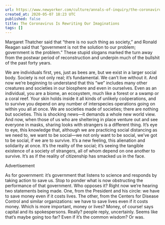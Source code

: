 ```yaml
---
url: https://www.newyorker.com/culture/annals-of-inquiry/the-coronavirus-and-our-future
created_at: 2020-05-07 18:23 UTC
published: false
title: The Coronavirus Is Rewriting Our Imaginations
tags: []
---
```


Margaret Thatcher said that “there is no such thing as society,” and Ronald Reagan said that “government is not the solution to our problem; government is the problem.” These stupid slogans marked the turn away from the postwar period of reconstruction and underpin much of the bullshit of the past forty years.

We are individuals first, yes, just as bees are, but we exist in a larger social body. Society is not only real; it’s fundamental. We can’t live without it. And now we’re beginning to understand that this “we” includes many other creatures and societies in our biosphere and even in ourselves. Even as an individual, you are a biome, an ecosystem, much like a forest or a swamp or a coral reef. Your skin holds inside it all kinds of unlikely coöperations, and to survive you depend on any number of interspecies operations going on within you all at once. We are societies made of societies; there are nothing but societies. This is shocking news—it demands a whole new world view. And now, when those of us who are sheltering in place venture out and see everyone in masks, sharing looks with strangers is a different thing. It’s eye to eye, this knowledge that, although we are practicing social distancing as we need to, we want to be social—we not only want to be social, we’ve got to be social, if we are to survive. It’s a new feeling, this alienation and solidarity at once. It’s the reality of the social; it’s seeing the tangible existence of a society of strangers, all of whom depend on one another to survive. It’s as if the reality of citizenship has smacked us in the face.

Advertisement

As for government: it’s government that listens to science and responds by taking action to save us. Stop to ponder what is now obstructing the performance of that government. Who opposes it? Right now we’re hearing two statements being made. One, from the President and his circle: we have to save money even if it costs lives. The other, from the Centers for Disease Control and similar organizations: we have to save lives even if it costs money. Which is more important, money or lives? Money, of course! says capital and its spokespersons. Really? people reply, uncertainly. Seems like that’s maybe going too far? Even if it’s the common wisdom? Or was.
